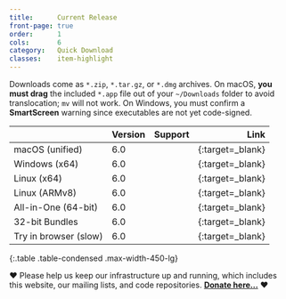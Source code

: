 ```yaml
---
title:      Current Release
front-page: true
order:      1
cols:       6
category:   Quick Download
classes:    item-highlight
---
```

Downloads come as `*.zip`, `*.tar.gz`, or `*.dmg` archives.
On macOS, **you must drag** the included `*.app` file out of your `~/Downloads` folder to avoid translocation; `mv` will not work.
On Windows, you must confirm a **SmartScreen** warning since executables are not yet code-signed.

|            | Version   | Support   | Link   |
| ---------- |:--------- |:--------- | ------:|
| macOS (unified)         | 6.0 | <i class="fa fa-apple"></i>   | [<i class="fa fa-download"></i>][mac]{:target=_blank} |
| Windows (x64)       | 6.0 | <i class="fa fa-windows"></i> | [<i class="fa fa-download"></i>][win]{:target=_blank} |
| Linux (x64)         | 6.0 | <i class="fa fa-linux"></i>   | [<i class="fa fa-download"></i>][lin]{:target=_blank} |
| Linux (ARMv8)       | 6.0 | <i class="fa fa-linux"></i>   | [<i class="fa fa-download"></i>][arm]{:target=_blank} |
| All-in-One (64-bit) | 6.0 | <i class="fa fa-windows"></i> <i class="fa fa-apple"></i> <i class="fa fa-linux"></i> | [<i class="fa fa-download"></i>][all]{:target=_blank} |
| 32-bit Bundles      | 6.0 | <i class="fa fa-windows"></i> <i class="fa fa-linux"></i> | [<i class="fa fa-external-link"></i>][32]{:target=_blank} |
| Try in browser (slow) | 6.0 | <i class="fa fa-laptop"></i> <i class="fa fa-tablet"></i> <i class="fa fa-mobile"></i>   | [<i class="fa fa-globe"></i>][squeakjs]{:target=_blank} |
{:.table .table-condensed .max-width-450-lg}

<span>❤️</span> Please help us keep our infrastructure up and running, which includes this website, our mailing lists, and code repositories. <b><a href="#" class="donate-button">Donate here...</a></b> <span>❤️</span>

[mac]: https://files.squeak.org/6.0/Squeak6.0-22148-64bit/Squeak6.0-22148-64bit-202312181441-macOS.dmg
[win]: https://files.squeak.org/6.0/Squeak6.0-22148-64bit/Squeak6.0-22148-64bit-202312181441-Windows-x64.zip
[lin]: https://files.squeak.org/6.0/Squeak6.0-22148-64bit/Squeak6.0-22148-64bit-202312181441-Linux-x64.tar.gz
[arm]: https://files.squeak.org/6.0/Squeak6.0-22148-64bit/Squeak6.0-22148-64bit-202312181441-Linux-ARMv8.tar.gz
[all]: https://files.squeak.org/6.0/Squeak6.0-22148-64bit/Squeak6.0-22148-64bit-All-in-One.zip
[32]: https://files.squeak.org/6.0/Squeak6.0-22148-32bit/
[squeakjs]: https://squeak.js.org/run/#zip=https://files.squeak.org/6.0/Squeak6.0-22148-32bit/Squeak6.0-22148-32bit.zip
